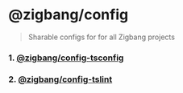 # @zigbang/config
> Sharable configs for for all Zigbang projects

### 1. [@zigbang/config-tsconfig](./packages/tsconfig/README.md)
### 2. [@zigbang/config-tslint](./packages/tslint/README.md)
